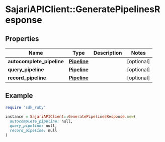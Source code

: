 # SajariAPIClient::GeneratePipelinesResponse

## Properties

| Name | Type | Description | Notes |
| ---- | ---- | ----------- | ----- |
| **autocomplete_pipeline** | [**Pipeline**](Pipeline.md) |  | [optional] |
| **query_pipeline** | [**Pipeline**](Pipeline.md) |  | [optional] |
| **record_pipeline** | [**Pipeline**](Pipeline.md) |  | [optional] |

## Example

```ruby
require 'sdk_ruby'

instance = SajariAPIClient::GeneratePipelinesResponse.new(
  autocomplete_pipeline: null,
  query_pipeline: null,
  record_pipeline: null
)
```

